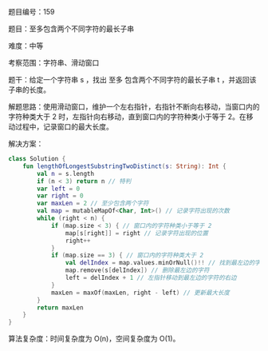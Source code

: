 题目编号：159

题目：至多包含两个不同字符的最长子串

难度：中等

考察范围：字符串、滑动窗口

题干：给定一个字符串 s ，找出 至多 包含两个不同字符的最长子串 t ，并返回该子串的长度。

解题思路：使用滑动窗口，维护一个左右指针，右指针不断向右移动，当窗口内的字符种类大于 2 时，左指针向右移动，直到窗口内的字符种类小于等于 2。在移动过程中，记录窗口的最大长度。

解决方案：

```kotlin
class Solution {
    fun lengthOfLongestSubstringTwoDistinct(s: String): Int {
        val n = s.length
        if (n < 3) return n // 特判
        var left = 0
        var right = 0
        var maxLen = 2 // 至少包含两个字符
        val map = mutableMapOf<Char, Int>() // 记录字符出现的次数
        while (right < n) {
            if (map.size < 3) { // 窗口内的字符种类小于等于 2
                map[s[right]] = right // 记录字符出现的位置
                right++
            }
            if (map.size == 3) { // 窗口内的字符种类大于 2
                val delIndex = map.values.minOrNull()!! // 找到最左边的字符
                map.remove(s[delIndex]) // 删除最左边的字符
                left = delIndex + 1 // 左指针移动到最左边的字符的右边
            }
            maxLen = maxOf(maxLen, right - left) // 更新最大长度
        }
        return maxLen
    }
}
```

算法复杂度：时间复杂度为 O(n)，空间复杂度为 O(1)。